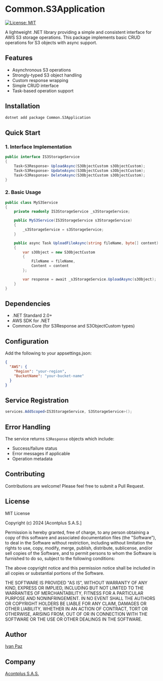 # Common.S3Application

[![License: MIT](https://img.shields.io/badge/License-MIT-yellow.svg)](https://opensource.org/licenses/MIT)

A lightweight .NET library providing a simple and consistent interface for AWS S3 storage operations. This package implements basic CRUD operations for S3 objects with async support.

## Features

- Asynchronous S3 operations
- Strongly-typed S3 object handling
- Custom response wrapping
- Simple CRUD interface
- Task-based operation support

## Installation

```bash
dotnet add package Common.S3Application
```

## Quick Start

### 1. Interface Implementation
```csharp
public interface IS3StorageService
{
    Task<S3Response> UploadAsync(S3ObjectCustom s3ObjectCustom);
    Task<S3Response> UpdateAsync(S3ObjectCustom s3ObjectCustom);
    Task<S3Response> DeleteAsync(S3ObjectCustom s3ObjectCustom);
}
```

### 2. Basic Usage
```csharp
public class MyS3Service
{
    private readonly IS3StorageService _s3StorageService;

    public MyS3Service(IS3StorageService s3StorageService)
    {
        _s3StorageService = s3StorageService;
    }

    public async Task UploadFileAsync(string fileName, byte[] content)
    {
        var s3Object = new S3ObjectCustom
        {
            FileName = fileName,
            Content = content
        };

        var response = await _s3StorageService.UploadAsync(s3Object);
    }
}
```

## Dependencies

- .NET Standard 2.0+
- AWS SDK for .NET
- Common.Core (for S3Response and S3ObjectCustom types)

## Configuration

Add the following to your appsettings.json:

```json
{
  "AWS": {
    "Region": "your-region",
    "BucketName": "your-bucket-name"
  }
}
```

## Service Registration

```csharp
services.AddScoped<IS3StorageService, S3StorageService>();
```

## Error Handling

The service returns `S3Response` objects which include:
- Success/failure status
- Error messages if applicable
- Operation metadata

## Contributing

Contributions are welcome! Please feel free to submit a Pull Request.

## License

MIT License

Copyright (c) 2024 [Acontplus S.A.S.]

Permission is hereby granted, free of charge, to any person obtaining a copy
of this software and associated documentation files (the "Software"), to deal
in the Software without restriction, including without limitation the rights
to use, copy, modify, merge, publish, distribute, sublicense, and/or sell
copies of the Software, and to permit persons to whom the Software is
furnished to do so, subject to the following conditions:

The above copyright notice and this permission notice shall be included in all
copies or substantial portions of the Software.

THE SOFTWARE IS PROVIDED "AS IS", WITHOUT WARRANTY OF ANY KIND, EXPRESS OR
IMPLIED, INCLUDING BUT NOT LIMITED TO THE WARRANTIES OF MERCHANTABILITY,
FITNESS FOR A PARTICULAR PURPOSE AND NONINFRINGEMENT. IN NO EVENT SHALL THE
AUTHORS OR COPYRIGHT HOLDERS BE LIABLE FOR ANY CLAIM, DAMAGES OR OTHER
LIABILITY, WHETHER IN AN ACTION OF CONTRACT, TORT OR OTHERWISE, ARISING FROM,
OUT OF OR IN CONNECTION WITH THE SOFTWARE OR THE USE OR OTHER DEALINGS IN THE
SOFTWARE.

## Author

[Ivan Paz](https://linktr.ee/iferpaz7)

## Company

[Acontplus S.A.S.](https://acontplus.com.ec)